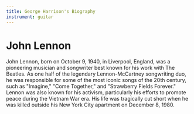 ```yaml
---
title: George Harrison's Biography
instrument: guitar
---
```


# John Lennon

John Lennon, born on October 9, 1940, in Liverpool, England, was a pioneering musician and songwriter best known for his work with The Beatles. As one half of the legendary Lennon-McCartney songwriting duo, he was responsible for some of the most iconic songs of the 20th century, such as "Imagine," "Come Together," and "Strawberry Fields Forever." Lennon was also known for his activism, particularly his efforts to promote peace during the Vietnam War era. His life was tragically cut short when he was killed outside his New York City apartment on December 8, 1980.

